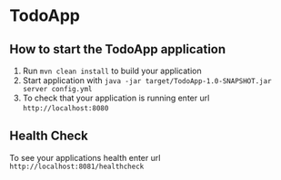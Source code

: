 # TodoApp

How to start the TodoApp application
---

1. Run `mvn clean install` to build your application
1. Start application with `java -jar target/TodoApp-1.0-SNAPSHOT.jar server config.yml`
1. To check that your application is running enter url `http://localhost:8080`

Health Check
---

To see your applications health enter url `http://localhost:8081/healthcheck`
